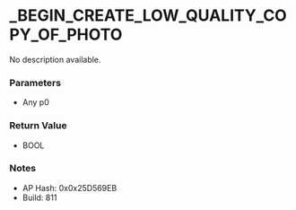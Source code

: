 # _BEGIN_CREATE_LOW_QUALITY_COPY_OF_PHOTO

No description available.

### Parameters
* Any p0

### Return Value
* BOOL

### Notes
* AP Hash: 0x0x25D569EB
* Build: 811

